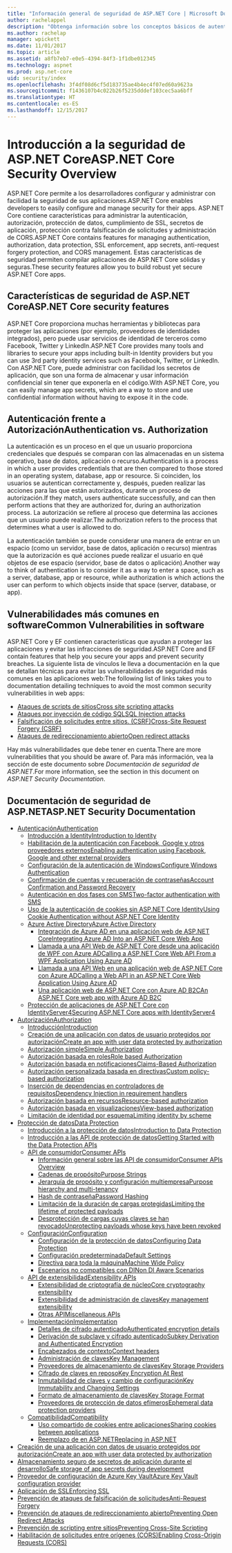 ```yaml
---
title: "Información general de seguridad de ASP.NET Core | Microsoft Docs"
author: rachelappel
description: "Obtenga información sobre los conceptos básicos de autenticación, autorización y seguridad en ASP.NET Core"
ms.author: rachelap
manager: wpickett
ms.date: 11/01/2017
ms.topic: article
ms.assetid: a8fb7eb7-e0e5-4394-84f3-1f1dbe012345
ms.technology: aspnet
ms.prod: asp.net-core
uid: security/index
ms.openlocfilehash: 3f4df08d6cf5d183735ae4b4ec4f07ed60a9623a
ms.sourcegitcommit: f1436107b4c022b26f5235dddef103cec5aa6bff
ms.translationtype: HT
ms.contentlocale: es-ES
ms.lasthandoff: 12/15/2017
---
```

# <a name="aspnet-core-security-overview"></a><span data-ttu-id="db582-103">Introducción a la seguridad de ASP.NET Core</span><span class="sxs-lookup"><span data-stu-id="db582-103">ASP.NET Core Security Overview</span></span>

<span data-ttu-id="db582-104">ASP.NET Core permite a los desarrolladores configurar y administrar con facilidad la seguridad de sus aplicaciones.</span><span class="sxs-lookup"><span data-stu-id="db582-104">ASP.NET Core enables developers to easily configure and manage security for their apps.</span></span> <span data-ttu-id="db582-105">ASP.NET Core contiene características para administrar la autenticación, autorización, protección de datos, cumplimiento de SSL, secretos de aplicación, protección contra falsificación de solicitudes y administración de CORS.</span><span class="sxs-lookup"><span data-stu-id="db582-105">ASP.NET Core contains features for managing authentication, authorization, data protection, SSL enforcement, app secrets, anti-request forgery protection, and CORS management.</span></span> <span data-ttu-id="db582-106">Estas características de seguridad permiten compilar aplicaciones de ASP.NET Core sólidas y seguras.</span><span class="sxs-lookup"><span data-stu-id="db582-106">These security features allow you to build robust yet secure ASP.NET Core apps.</span></span> 

## <a name="aspnet-core-security-features"></a><span data-ttu-id="db582-107">Características de seguridad de ASP.NET Core</span><span class="sxs-lookup"><span data-stu-id="db582-107">ASP.NET Core security features</span></span>

<span data-ttu-id="db582-108">ASP.NET Core proporciona muchas herramientas y bibliotecas para proteger las aplicaciones (por ejemplo, proveedores de identidades integrados), pero puede usar servicios de identidad de terceros como Facebook, Twitter y LinkedIn.</span><span class="sxs-lookup"><span data-stu-id="db582-108">ASP.NET Core provides many tools and libraries to secure your apps including built-in Identity providers but you can use 3rd party identity services such as Facebook, Twitter, or LinkedIn.</span></span> <span data-ttu-id="db582-109">Con ASP.NET Core, puede administrar con facilidad los secretos de aplicación, que son una forma de almacenar y usar información confidencial sin tener que exponerla en el código.</span><span class="sxs-lookup"><span data-stu-id="db582-109">With ASP.NET Core, you can easily manage app secrets, which are a way to store and use confidential information without having to expose it in the code.</span></span> 

## <a name="authentication-vs-authorization"></a><span data-ttu-id="db582-110">Autenticación frente a Autorización</span><span class="sxs-lookup"><span data-stu-id="db582-110">Authentication vs. Authorization</span></span>

<span data-ttu-id="db582-111">La autenticación es un proceso en el que un usuario proporciona credenciales que después se comparan con las almacenadas en un sistema operativo, base de datos, aplicación o recurso.</span><span class="sxs-lookup"><span data-stu-id="db582-111">Authentication is a process in which a user provides credentials that are then compared to those stored in an operating system, database, app or resource.</span></span> <span data-ttu-id="db582-112">Si coinciden, los usuarios se autentican correctamente y, después, pueden realizar las acciones para las que están autorizados, durante un proceso de autorización.</span><span class="sxs-lookup"><span data-stu-id="db582-112">If they match, users authenticate successfully, and can then perform actions that they are authorized for, during an authorization process.</span></span> <span data-ttu-id="db582-113">La autorización se refiere al proceso que determina las acciones que un usuario puede realizar.</span><span class="sxs-lookup"><span data-stu-id="db582-113">The authorization refers to the process that determines what a user is allowed to do.</span></span> 

<span data-ttu-id="db582-114">La autenticación también se puede considerar una manera de entrar en un espacio (como un servidor, base de datos, aplicación o recurso) mientras que la autorización es qué acciones puede realizar el usuario en qué objetos de ese espacio (servidor, base de datos o aplicación).</span><span class="sxs-lookup"><span data-stu-id="db582-114">Another way to think of authentication is to consider it as a way to enter a space, such as a server, database, app or resource, while authorization is which actions the user can perform to which objects inside that space (server, database, or app).</span></span>

## <a name="common-vulnerabilities-in-software"></a><span data-ttu-id="db582-115">Vulnerabilidades más comunes en software</span><span class="sxs-lookup"><span data-stu-id="db582-115">Common Vulnerabilities in software</span></span>

<span data-ttu-id="db582-116">ASP.NET Core y EF contienen características que ayudan a proteger las aplicaciones y evitar las infracciones de seguridad.</span><span class="sxs-lookup"><span data-stu-id="db582-116">ASP.NET Core and EF contain features that help you secure your apps and prevent security breaches.</span></span> <span data-ttu-id="db582-117">La siguiente lista de vínculos le lleva a documentación en la que se detallan técnicas para evitar las vulnerabilidades de seguridad más comunes en las aplicaciones web:</span><span class="sxs-lookup"><span data-stu-id="db582-117">The following list of links takes you to documentation detailing techniques to avoid the most common security vulnerabilities in web apps:</span></span>

* [<span data-ttu-id="db582-118">Ataques de scripts de sitios</span><span class="sxs-lookup"><span data-stu-id="db582-118">Cross site scripting attacks</span></span>](https://docs.microsoft.com/aspnet/core/security/cross-site-scripting)
* [<span data-ttu-id="db582-119">Ataques por inyección de código SQL</span><span class="sxs-lookup"><span data-stu-id="db582-119">SQL Injection attacks</span></span>](https://docs.microsoft.com/ef/core/querying/raw-sql)
* [<span data-ttu-id="db582-120">Falsificación de solicitudes entre sitios. (CSRF)</span><span class="sxs-lookup"><span data-stu-id="db582-120">Cross-Site Request Forgery (CSRF)</span></span>](https://docs.microsoft.com/aspnet/core/security/anti-request-forgery)
* [<span data-ttu-id="db582-121">Ataques de redireccionamiento abierto</span><span class="sxs-lookup"><span data-stu-id="db582-121">Open redirect attacks</span></span>](https://docs.microsoft.com/aspnet/core/security/preventing-open-redirects)

<span data-ttu-id="db582-122">Hay más vulnerabilidades que debe tener en cuenta.</span><span class="sxs-lookup"><span data-stu-id="db582-122">There are more vulnerabilities that you should be aware of.</span></span> <span data-ttu-id="db582-123">Para más información, vea la sección de este documento sobre *Documentación de seguridad de ASP.NET*.</span><span class="sxs-lookup"><span data-stu-id="db582-123">For more information, see the section in this document on *ASP.NET Security Documentation*.</span></span> 

## <a name="aspnet-security-documentation"></a><span data-ttu-id="db582-124">Documentación de seguridad de ASP.NET</span><span class="sxs-lookup"><span data-stu-id="db582-124">ASP.NET Security Documentation</span></span>

*   [<span data-ttu-id="db582-125">Autenticación</span><span class="sxs-lookup"><span data-stu-id="db582-125">Authentication</span></span>](authentication/index.md)
    *   [<span data-ttu-id="db582-126">Introducción a Identity</span><span class="sxs-lookup"><span data-stu-id="db582-126">Introduction to Identity</span></span>](authentication/identity.md)
    *   [<span data-ttu-id="db582-127">Habilitación de la autenticación con Facebook, Google y otros proveedores externos</span><span class="sxs-lookup"><span data-stu-id="db582-127">Enabling authentication using Facebook, Google and other external providers</span></span>](authentication/social/index.md)
    * [<span data-ttu-id="db582-128">Configuración de la autenticación de Windows</span><span class="sxs-lookup"><span data-stu-id="db582-128">Configure Windows Authentication</span></span>](authentication/windowsauth.md)
    *   [<span data-ttu-id="db582-129">Confirmación de cuentas y recuperación de contraseñas</span><span class="sxs-lookup"><span data-stu-id="db582-129">Account Confirmation and Password Recovery</span></span>](authentication/accconfirm.md)
    *   [<span data-ttu-id="db582-130">Autenticación en dos fases con SMS</span><span class="sxs-lookup"><span data-stu-id="db582-130">Two-factor authentication with SMS</span></span>](authentication/2fa.md) 
    *   [<span data-ttu-id="db582-131">Uso de la autenticación de cookies sin ASP.NET Core Identity</span><span class="sxs-lookup"><span data-stu-id="db582-131">Using Cookie Authentication without ASP.NET Core Identity</span></span>](authentication/cookie.md)
    *   [<span data-ttu-id="db582-132">Azure Active Directory</span><span class="sxs-lookup"><span data-stu-id="db582-132">Azure Active Directory</span></span>](authentication/azure-active-directory/index.md)
        *   [<span data-ttu-id="db582-133">Integración de Azure AD en una aplicación web de ASP.NET Core</span><span class="sxs-lookup"><span data-stu-id="db582-133">Integrating Azure AD Into an ASP.NET Core Web App</span></span>](https://azure.microsoft.com/documentation/samples/active-directory-dotnet-webapp-openidconnect-aspnetcore/)
        *   [<span data-ttu-id="db582-134">Llamada a una API Web de ASP.NET Core desde una aplicación de WPF con Azure AD</span><span class="sxs-lookup"><span data-stu-id="db582-134">Calling a ASP.NET Core Web API From a WPF Application Using Azure AD</span></span>](https://azure.microsoft.com/documentation/samples/active-directory-dotnet-native-aspnetcore/)
        *   [<span data-ttu-id="db582-135">Llamada a una API Web en una aplicación web de ASP.NET Core con Azure AD</span><span class="sxs-lookup"><span data-stu-id="db582-135">Calling a Web API in an ASP.NET Core Web Application Using Azure AD</span></span>](https://azure.microsoft.com/documentation/samples/active-directory-dotnet-webapp-webapi-openidconnect-aspnetcore/)
        *   [<span data-ttu-id="db582-136">Una aplicación web de ASP.NET Core con Azure AD B2C</span><span class="sxs-lookup"><span data-stu-id="db582-136">An ASP.NET Core web app with Azure AD B2C</span></span>](https://azure.microsoft.com/resources/samples/active-directory-b2c-dotnetcore-webapp/)
    *   [<span data-ttu-id="db582-137">Protección de aplicaciones de ASP.NET Core con IdentityServer4</span><span class="sxs-lookup"><span data-stu-id="db582-137">Securing ASP.NET Core apps with IdentityServer4</span></span>](https://identityserver4.readthedocs.io)
*   [<span data-ttu-id="db582-138">Autorización</span><span class="sxs-lookup"><span data-stu-id="db582-138">Authorization</span></span>](authorization/index.md)
    *   [<span data-ttu-id="db582-139">Introducción</span><span class="sxs-lookup"><span data-stu-id="db582-139">Introduction</span></span>](authorization/introduction.md)
    *   [<span data-ttu-id="db582-140">Creación de una aplicación con datos de usuario protegidos por autorización</span><span class="sxs-lookup"><span data-stu-id="db582-140">Create an app with user data protected by authorization</span></span>](xref:security/authorization/secure-data)
    *   [<span data-ttu-id="db582-141">Autorización simple</span><span class="sxs-lookup"><span data-stu-id="db582-141">Simple Authorization</span></span>](authorization/simple.md)
    *   [<span data-ttu-id="db582-142">Autorización basada en roles</span><span class="sxs-lookup"><span data-stu-id="db582-142">Role based Authorization</span></span>](authorization/roles.md)
    *   [<span data-ttu-id="db582-143">Autorización basada en notificaciones</span><span class="sxs-lookup"><span data-stu-id="db582-143">Claims-Based Authorization</span></span>](authorization/claims.md)
    *   [<span data-ttu-id="db582-144">Autorización personalizada basada en directivas</span><span class="sxs-lookup"><span data-stu-id="db582-144">Custom policy-based authorization</span></span>](authorization/policies.md)
    *   [<span data-ttu-id="db582-145">Inserción de dependencias en controladores de requisitos</span><span class="sxs-lookup"><span data-stu-id="db582-145">Dependency Injection in requirement handlers</span></span>](authorization/dependencyinjection.md)
    *   [<span data-ttu-id="db582-146">Autorización basada en recursos</span><span class="sxs-lookup"><span data-stu-id="db582-146">Resource-based authorization</span></span>](authorization/resourcebased.md)
    *   [<span data-ttu-id="db582-147">Autorización basada en visualizaciones</span><span class="sxs-lookup"><span data-stu-id="db582-147">View-based authorization</span></span>](authorization/views.md)
    *   [<span data-ttu-id="db582-148">Limitación de identidad por esquema</span><span class="sxs-lookup"><span data-stu-id="db582-148">Limiting identity by scheme</span></span>](authorization/limitingidentitybyscheme.md)
*   [<span data-ttu-id="db582-149">Protección de datos</span><span class="sxs-lookup"><span data-stu-id="db582-149">Data Protection</span></span>](data-protection/index.md)
    *   [<span data-ttu-id="db582-150">Introducción a la protección de datos</span><span class="sxs-lookup"><span data-stu-id="db582-150">Introduction to Data Protection</span></span>](data-protection/introduction.md)
    *   [<span data-ttu-id="db582-151">Introducción a las API de protección de datos</span><span class="sxs-lookup"><span data-stu-id="db582-151">Getting Started with the Data Protection APIs</span></span>](data-protection/using-data-protection.md)
    *   [<span data-ttu-id="db582-152">API de consumidor</span><span class="sxs-lookup"><span data-stu-id="db582-152">Consumer APIs</span></span>](data-protection/consumer-apis/index.md)
        *   [<span data-ttu-id="db582-153">Información general sobre las API de consumidor</span><span class="sxs-lookup"><span data-stu-id="db582-153">Consumer APIs Overview</span></span>](data-protection/consumer-apis/overview.md)
        *   [<span data-ttu-id="db582-154">Cadenas de propósito</span><span class="sxs-lookup"><span data-stu-id="db582-154">Purpose Strings</span></span>](data-protection/consumer-apis/purpose-strings.md)
        *   [<span data-ttu-id="db582-155">Jerarquía de propósito y configuración multiempresa</span><span class="sxs-lookup"><span data-stu-id="db582-155">Purpose hierarchy and multi-tenancy</span></span>](data-protection/consumer-apis/purpose-strings-multitenancy.md)
        *   [<span data-ttu-id="db582-156">Hash de contraseña</span><span class="sxs-lookup"><span data-stu-id="db582-156">Password Hashing</span></span>](data-protection/consumer-apis/password-hashing.md)
        *   [<span data-ttu-id="db582-157">Limitación de la duración de cargas protegidas</span><span class="sxs-lookup"><span data-stu-id="db582-157">Limiting the lifetime of protected payloads</span></span>](data-protection/consumer-apis/limited-lifetime-payloads.md)
        *   [<span data-ttu-id="db582-158">Desprotección de cargas cuyas claves se han revocado</span><span class="sxs-lookup"><span data-stu-id="db582-158">Unprotecting payloads whose keys have been revoked</span></span>](data-protection/consumer-apis/dangerous-unprotect.md)
    *   [<span data-ttu-id="db582-159">Configuración</span><span class="sxs-lookup"><span data-stu-id="db582-159">Configuration</span></span>](data-protection/configuration/index.md)
        *   [<span data-ttu-id="db582-160">Configuración de la protección de datos</span><span class="sxs-lookup"><span data-stu-id="db582-160">Configuring Data Protection</span></span>](data-protection/configuration/overview.md)
        *   [<span data-ttu-id="db582-161">Configuración predeterminada</span><span class="sxs-lookup"><span data-stu-id="db582-161">Default Settings</span></span>](data-protection/configuration/default-settings.md)
        *   [<span data-ttu-id="db582-162">Directiva para toda la máquina</span><span class="sxs-lookup"><span data-stu-id="db582-162">Machine Wide Policy</span></span>](data-protection/configuration/machine-wide-policy.md)
        *   [<span data-ttu-id="db582-163">Escenarios no compatibles con DI</span><span class="sxs-lookup"><span data-stu-id="db582-163">Non DI Aware Scenarios</span></span>](data-protection/configuration/non-di-scenarios.md)
    *   [<span data-ttu-id="db582-164">API de extensibilidad</span><span class="sxs-lookup"><span data-stu-id="db582-164">Extensibility APIs</span></span>](data-protection/extensibility/index.md)
        *   [<span data-ttu-id="db582-165">Extensibilidad de criptografía de núcleo</span><span class="sxs-lookup"><span data-stu-id="db582-165">Core cryptography extensibility</span></span>](data-protection/extensibility/core-crypto.md)
        *   [<span data-ttu-id="db582-166">Extensibilidad de administración de claves</span><span class="sxs-lookup"><span data-stu-id="db582-166">Key management extensibility</span></span>](data-protection/extensibility/key-management.md)
        *   [<span data-ttu-id="db582-167">Otras API</span><span class="sxs-lookup"><span data-stu-id="db582-167">Miscellaneous APIs</span></span>](data-protection/extensibility/misc-apis.md)
    *   [<span data-ttu-id="db582-168">Implementación</span><span class="sxs-lookup"><span data-stu-id="db582-168">Implementation</span></span>](data-protection/implementation/index.md)
        *   [<span data-ttu-id="db582-169">Detalles de cifrado autenticado</span><span class="sxs-lookup"><span data-stu-id="db582-169">Authenticated encryption details</span></span>](data-protection/implementation/authenticated-encryption-details.md)
        *   [<span data-ttu-id="db582-170">Derivación de subclave y cifrado autenticado</span><span class="sxs-lookup"><span data-stu-id="db582-170">Subkey Derivation and Authenticated Encryption</span></span>](data-protection/implementation/subkeyderivation.md)
        *   [<span data-ttu-id="db582-171">Encabezados de contexto</span><span class="sxs-lookup"><span data-stu-id="db582-171">Context headers</span></span>](data-protection/implementation/context-headers.md)
        *   [<span data-ttu-id="db582-172">Administración de claves</span><span class="sxs-lookup"><span data-stu-id="db582-172">Key Management</span></span>](data-protection/implementation/key-management.md)
        *   [<span data-ttu-id="db582-173">Proveedores de almacenamiento de claves</span><span class="sxs-lookup"><span data-stu-id="db582-173">Key Storage Providers</span></span>](data-protection/implementation/key-storage-providers.md)
        *   [<span data-ttu-id="db582-174">Cifrado de claves en reposo</span><span class="sxs-lookup"><span data-stu-id="db582-174">Key Encryption At Rest</span></span>](data-protection/implementation/key-encryption-at-rest.md)
        *   [<span data-ttu-id="db582-175">Inmutabilidad de claves y cambio de configuración</span><span class="sxs-lookup"><span data-stu-id="db582-175">Key Immutability and Changing Settings</span></span>](data-protection/implementation/key-immutability.md)
        *   [<span data-ttu-id="db582-176">Formato de almacenamiento de claves</span><span class="sxs-lookup"><span data-stu-id="db582-176">Key Storage Format</span></span>](data-protection/implementation/key-storage-format.md)
        *   [<span data-ttu-id="db582-177">Proveedores de protección de datos efímeros</span><span class="sxs-lookup"><span data-stu-id="db582-177">Ephemeral data protection providers</span></span>](data-protection/implementation/key-storage-ephemeral.md)
    *   [<span data-ttu-id="db582-178">Compatibilidad</span><span class="sxs-lookup"><span data-stu-id="db582-178">Compatibility</span></span>](data-protection/compatibility/index.md)
        *   [<span data-ttu-id="db582-179">Uso compartido de cookies entre aplicaciones</span><span class="sxs-lookup"><span data-stu-id="db582-179">Sharing cookies between applications</span></span>](data-protection/compatibility/cookie-sharing.md)
        *   [<span data-ttu-id="db582-180">Reemplazo de <machineKey> en ASP.NET</span><span class="sxs-lookup"><span data-stu-id="db582-180">Replacing <machineKey> in ASP.NET</span></span>](data-protection/compatibility/replacing-machinekey.md)
*   [<span data-ttu-id="db582-181">Creación de una aplicación con datos de usuario protegidos por autorización</span><span class="sxs-lookup"><span data-stu-id="db582-181">Create an app with user data protected by authorization</span></span>](xref:security/authorization/secure-data)
*   [<span data-ttu-id="db582-182">Almacenamiento seguro de secretos de aplicación durante el desarrollo</span><span class="sxs-lookup"><span data-stu-id="db582-182">Safe storage of app secrets during development</span></span>](app-secrets.md)
*   [<span data-ttu-id="db582-183">Proveedor de configuración de Azure Key Vault</span><span class="sxs-lookup"><span data-stu-id="db582-183">Azure Key Vault configuration provider</span></span>](key-vault-configuration.md)
*   [<span data-ttu-id="db582-184">Aplicación de SSL</span><span class="sxs-lookup"><span data-stu-id="db582-184">Enforcing SSL</span></span>](enforcing-ssl.md)
*   [<span data-ttu-id="db582-185">Prevención de ataques de falsificación de solicitudes</span><span class="sxs-lookup"><span data-stu-id="db582-185">Anti-Request Forgery</span></span>](anti-request-forgery.md)
*   [<span data-ttu-id="db582-186">Prevención de ataques de redireccionamiento abierto</span><span class="sxs-lookup"><span data-stu-id="db582-186">Preventing Open Redirect Attacks</span></span>](preventing-open-redirects.md)
*   [<span data-ttu-id="db582-187">Prevención de scripting entre sitios</span><span class="sxs-lookup"><span data-stu-id="db582-187">Preventing Cross-Site Scripting</span></span>](cross-site-scripting.md)
*   [<span data-ttu-id="db582-188">Habilitación de solicitudes entre orígenes (CORS)</span><span class="sxs-lookup"><span data-stu-id="db582-188">Enabling Cross-Origin Requests (CORS)</span></span>](cors.md)
